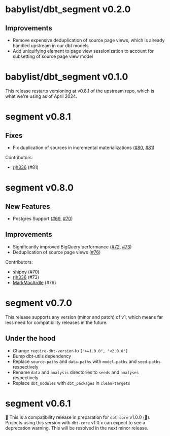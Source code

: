 # babylist/dbt_segment v0.2.0

## Improvements

- Remove expensive deduplication of source page views, which is already handled upstream in our dbt models
- Add uniquifying element to page view sessionization to account for subsetting of source page view model


# babylist/dbt_segment v0.1.0

This release restarts versioning at v0.8.1 of the upstream repo, which is what we're using as of April 2024.

# segment v0.8.1
## Fixes
- Fix duplication of sources in incremental materializations ([#80](https://github.com/dbt-labs/segment/issues/80), [#81](https://github.com/dbt-labs/segment/pull/81))

Contributors: 
- [rjh336](https://github.com/rjh336) (#81)

# segment v0.8.0
## New Features
- Postgres Support ([#69](https://github.com/dbt-labs/segment/issues/69), [#70](https://github.com/dbt-labs/segment/pull/70))

## Improvements
- Significantly improved BigQuery performance ([#72](https://github.com/dbt-labs/segment/issues/72), [#73](https://github.com/dbt-labs/segment/pull/73))
- Deduplication of source page views ([#76](https://github.com/dbt-labs/segment/pull/76))

Contributors: 
- [shippy](https://github.com/shippy) (#70)
- [rjh336](https://github.com/rjh336) (#73)
- [MarkMacArdle](https://github.com/MarkMacArdle) (#76)

# segment v0.7.0

This release supports any version (minor and patch) of v1, which means far less need for compatibility releases in the future.

## Under the hood
- Change `require-dbt-version` to `[">=1.0.0", "<2.0.0"]`
- Bump dbt-utils dependency
- Replace `source-paths` and `data-paths` with `model-paths` and `seed-paths` respectively
- Rename `data` and `analysis` directories to `seeds` and `analyses` respectively
- Replace `dbt_modules` with `dbt_packages` in `clean-targets`

# segment v0.6.1
🚨 This is a compatibility release in preparation for `dbt-core` v1.0.0 (🎉). Projects using this version with `dbt-core` v1.0.x can expect to see a deprecation warning. This will be resolved in the next minor release.

